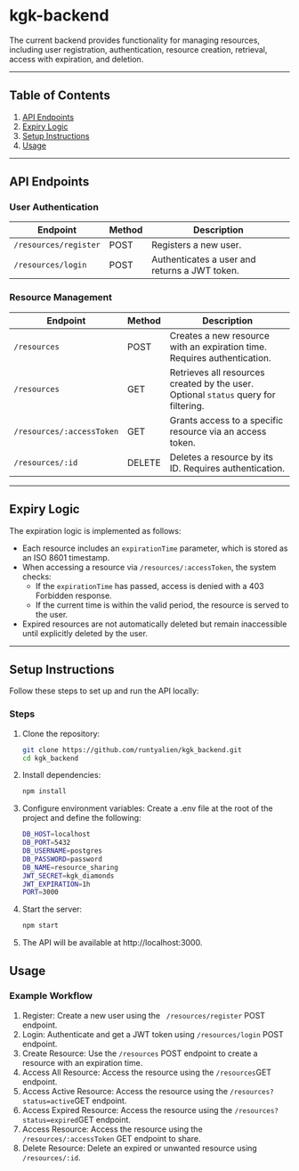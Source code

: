 # kgk-backend

The current backend provides functionality for managing resources, including user registration, authentication, resource creation, retrieval, access with expiration, and deletion.

---

## Table of Contents
1. [API Endpoints](#api-endpoints)
2. [Expiry Logic](#expiry-logic)
3. [Setup Instructions](#setup-instructions)
4. [Usage](#usage)

---

## API Endpoints

### User Authentication
| Endpoint               | Method | Description                   |
|------------------------|--------|-------------------------------|
| `/resources/register`  | POST   | Registers a new user.         |
| `/resources/login`     | POST   | Authenticates a user and returns a JWT token. |

### Resource Management
| Endpoint                  | Method | Description                                              |
|---------------------------|--------|----------------------------------------------------------|
| `/resources`              | POST   | Creates a new resource with an expiration time. Requires authentication. |
| `/resources`              | GET    | Retrieves all resources created by the user. Optional `status` query for filtering. |
| `/resources/:accessToken` | GET    | Grants access to a specific resource via an access token. |
| `/resources/:id`          | DELETE | Deletes a resource by its ID. Requires authentication.   |

---

## Expiry Logic

The expiration logic is implemented as follows:
- Each resource includes an `expirationTime` parameter, which is stored as an ISO 8601 timestamp.
- When accessing a resource via `/resources/:accessToken`, the system checks:
  - If the `expirationTime` has passed, access is denied with a 403 Forbidden response.
  - If the current time is within the valid period, the resource is served to the user.
- Expired resources are not automatically deleted but remain inaccessible until explicitly deleted by the user.

---

## Setup Instructions

Follow these steps to set up and run the API locally:

### Steps
1. Clone the repository:
   ```bash
   git clone https://github.com/runtyalien/kgk_backend.git
   cd kgk_backend
   
2. Install dependencies:
    ```bash
    npm install
    
3. Configure environment variables: Create a .env file at the root of the project and define the following:
    ```bash
    DB_HOST=localhost
    DB_PORT=5432
    DB_USERNAME=postgres
    DB_PASSWORD=password
    DB_NAME=resource_sharing
    JWT_SECRET=kgk_diamonds
    JWT_EXPIRATION=1h
    PORT=3000
    
4. Start the server:
    ```bash
    npm start
    
5. The API will be available at http://localhost:3000.


## Usage

### Example Workflow
1. Register: Create a new user using the ``` /resources/register``` POST endpoint.
2. Login: Authenticate and get a JWT token using ```/resources/login``` POST endpoint.
3. Create Resource: Use the ```/resources``` POST endpoint to create a resource with an expiration time.
4. Access All Resource: Access the resource using the ```/resources```GET endpoint.
5. Access Active Resource: Access the resource using the ```/resources?status=active```GET endpoint.
5. Access Expired Resource: Access the resource using the ```/resources?status=expired```GET endpoint.
4. Access Resource: Access the resource using the ```/resources/:accessToken``` GET endpoint to share.
5. Delete Resource: Delete an expired or unwanted resource using ```/resources/:id```.
